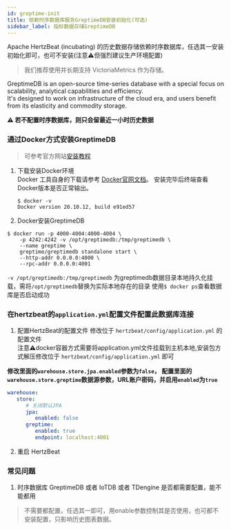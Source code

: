 ```yaml
---
id: greptime-init  
title: 依赖时序数据库服务GreptimeDB安装初始化(可选)        
sidebar_label: 指标数据存储GreptimeDB    
---
```


Apache HertzBeat (incubating) 的历史数据存储依赖时序数据库，任选其一安装初始化即可，也可不安装(注意⚠️但强烈建议生产环境配置)

> 我们推荐使用并长期支持 VictoriaMetrics 作为存储。

GreptimeDB is an open-source time-series database with a special focus on scalability, analytical capabilities and efficiency.   
It's designed to work on infrastructure of the cloud era, and users benefit from its elasticity and commodity storage.

**⚠️ 若不配置时序数据库，则只会留最近一小时历史数据**  

### 通过Docker方式安装GreptimeDB 
> 可参考官方网站[安装教程](https://docs.greptime.com/getting-started/overview)  
1. 下载安装Docker环境   
   Docker 工具自身的下载请参考 [Docker官网文档](https://docs.docker.com/get-docker/)。
      安装完毕后终端查看Docker版本是否正常输出。
   ```
   $ docker -v
   Docker version 20.10.12, build e91ed57
   ```
2. Docker安装GreptimeDB  

```shell
$ docker run -p 4000-4004:4000-4004 \
    -p 4242:4242 -v /opt/greptimedb:/tmp/greptimedb \
    --name greptime \
    greptime/greptimedb standalone start \
    --http-addr 0.0.0.0:4000 \
    --rpc-addr 0.0.0.0:4001 
```

   `-v /opt/greptimedb:/tmp/greptimedb` 为greptimedb数据目录本地持久化挂载，需将`/opt/greptimedb`替换为实际本地存在的目录
   使用```$ docker ps```查看数据库是否启动成功

### 在hertzbeat的`application.yml`配置文件配置此数据库连接   

1. 配置HertzBeat的配置文件
   修改位于 `hertzbeat/config/application.yml` 的配置文件       
   注意⚠️docker容器方式需要将application.yml文件挂载到主机本地,安装包方式解压修改位于 `hertzbeat/config/application.yml` 即可     

**修改里面的`warehouse.store.jpa.enabled`参数为`false`， 配置里面的`warehouse.store.greptime`数据源参数，URL账户密码，并启用`enabled`为`true`**    

```yaml
warehouse:
   store:
      # 关闭默认JPA
      jpa:
         enabled: false
      greptime:
         enabled: true
         endpoint: localhost:4001
```

2. 重启 HertzBeat

### 常见问题   

1. 时序数据库 GreptimeDB 或者 IoTDB 或者 TDengine 是否都需要配置，能不能都用
> 不需要都配置，任选其一即可，用enable参数控制其是否使用，也可都不安装配置，只影响历史图表数据。


